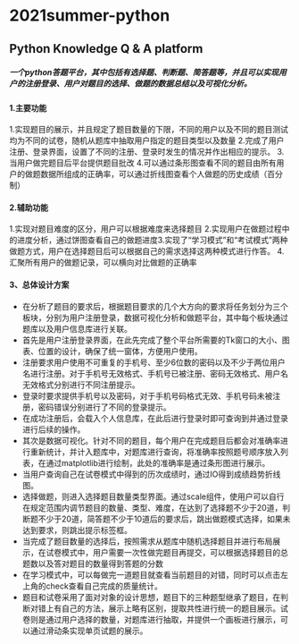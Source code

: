 # 2021summer-python

## Python Knowledge Q & A platform

##### 一个python答题平台，其中包括有选择题、判断题、简答题等，并且可以实现用户的注册登录、用户对题目的选择、做题的数据总结以及可视化分析。

#### 1.主要功能

1.实现题目的展示，并且规定了题目数量的下限，不同的用户以及不同的题目测试均为不同的试卷，随机从题库中抽取用户指定的题目类型以及数量
2.完成了用户注册、登录界面，设置了不同的注册、登录时发生的情况并作出相应的提示。
3.当用户做完题目后平台提供题目批改
4.可以通过条形图查看不同的题目由所有用户的做题数据所组成的正确率，可以通过折线图查看个人做题的历史成绩（百分制）

#### 2.辅助功能

1.实现对题目难度的区分，用户可以根据难度来选择题目
2.实现用户在做题过程中的进度分析，通过饼图查看自己的做题进度3.实现了“学习模式”和“考试模式”两种做题方式，用户在选择题目后可以根据自己的需求选择这两种模式进行作答。
4.汇聚所有用户的做题记录，可以横向对比做题的正确率

#### 3、总体设计方案

- 在分析了题目的要求后，根据题目要求的几个大方向的要求将任务划分为三个板块，分别为用户注册登录，数据可视化分析和做题平台，其中每个板块通过题库以及用户信息库进行关联。
- 首先是用户注册登录界面，在此先完成了整个平台所需要的Tk窗口的大小、图表、位置的设计，确保了统一窗体，方便用户使用。
- 注册要求用户使用不可重复的手机号、至少6位数的密码以及不少于两位用户名进行注册。对于手机号无效格式、手机号已被注册、密码无效格式、用户名无效格式分别进行不同注册提示。
- 登录时要求提供手机号以及密码，对于手机号码格式无效、手机号码未被注册，密码错误分别进行了不同的登录提示。
- 在成功注册后，会载入个人信息库，在此后进行登录时即可查询到并通过登录进行后续的操作。
- 其次是数据可视化。针对不同的题目，每个用户在完成题目后都会对准确率进行重新统计，并计入题库中，对题库进行查询，将准确率按照题号顺序放入列表，在通过matplotlib进行绘制，此处的准确率是通过条形图进行展示。
- 当用户查询自己在试卷模式中得到的历次成绩时，通过IO得到成绩趋势折线图。
- 选择做题，则进入选择题目数量类型界面。通过scale组件，使用户可以自行在规定范围内调节题目的数量、类型、难度，在达到了选择题不少于20道，判断题不少于20道，简答题不少于10道后的要求后，跳出做题模式选择，如果未达到要求，则跳出提示标签框。
- 当完成了题目数量的选择后，按照需求从题库中随机选择题目并进行布局展示，在试卷模式中，用户需要一次性做完题目再提交，可以根据选择题目的总题数以及答对题目的数量得到答题的分数
- 在学习模式中，可以每做完一道题目就查看当前题目的对错，同时可以点击左上角的check查看自己完成的质量统计。
- 题目和试卷采用了面对对象的设计思想，题目下的三种题型继承了题目，在判断对错上有自己的方法，展示上略有区别，提取共性进行统一的题目展示。试卷则是通过用户选择的数量，对题库进行抽取，并提供一个画板进行展示，可以通过滑动条实现单页试题的展示。

 
